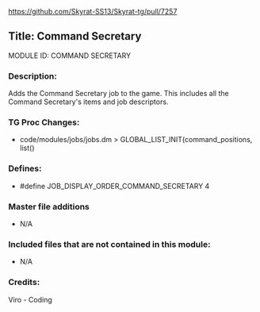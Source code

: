 https://github.com/Skyrat-SS13/Skyrat-tg/pull/7257

## Title: Command Secretary

MODULE ID: COMMAND SECRETARY

### Description:

Adds the Command Secretary job to the game. This includes all the Command Secretary's items and job descriptors.

### TG Proc Changes:

- code/modules/jobs/jobs.dm > GLOBAL_LIST_INIT(command_positions, list()

### Defines:

- #define JOB_DISPLAY_ORDER_COMMAND_SECRETARY 4

### Master file additions

- N/A

### Included files that are not contained in this module:

- N/A

### Credits:

Viro - Coding
